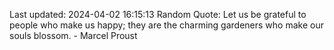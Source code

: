 Last updated: 2024-04-02 16:15:13
Random Quote: Let us be grateful to people who make us happy; they are the charming gardeners who make our souls blossom. - Marcel Proust